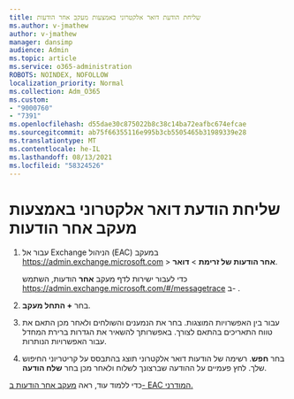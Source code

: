 ```yaml
---
title: שליחת הודעת דואר אלקטרוני באמצעות מעקב אחר הודעות
ms.author: v-jmathew
author: v-jmathew
manager: dansimp
audience: Admin
ms.topic: article
ms.service: o365-administration
ROBOTS: NOINDEX, NOFOLLOW
localization_priority: Normal
ms.collection: Adm_O365
ms.custom:
- "9000760"
- "7391"
ms.openlocfilehash: d55dae30c875022b8c38c14ba72eafbc674efcae
ms.sourcegitcommit: ab75f66355116e995b3cb5505465b31989339e28
ms.translationtype: MT
ms.contentlocale: he-IL
ms.lasthandoff: 08/13/2021
ms.locfileid: "58324526"
---
```

# <a name="submit-an-email-message-using-message-trace"></a>שליחת הודעת דואר אלקטרוני באמצעות מעקב אחר הודעות

1. עבור אל Exchange הניהול (EAC) במעקב <https://admin.exchange.microsoft.com> \> **אחר הודעות של זרימת** \> **דואר**.

   כדי לעבור ישירות לדף מעקב **אחר** הודעות, השתמש <https://admin.exchange.microsoft.com/#/messagetrace> ב- .

2. בחר **+ התחל מעקב**.
3. עבור בין האפשרויות המוצגות. בחר את הנמענים והשולחים ולאחר מכן התאם את טווח התאריכים בהתאם לצורך. באפשרותך להשאיר את הגדרות ברירת המחדל עבור האפשרויות הנותרות.
4. בחר **חפש**. רשימה של הודעות דואר אלקטרוני תוצג בהתבסס על קריטריוני החיפוש שלך. לחץ פעמיים על ההודעה שברצונך לשלוח ולאחר מכן בחר **שלח הודעה**.

כדי ללמוד עוד, ראה [מעקב אחר הודעות ב- EAC המודרני.](https://docs.microsoft.com/exchange/monitoring/trace-an-email-message/message-trace-modern-eac)

